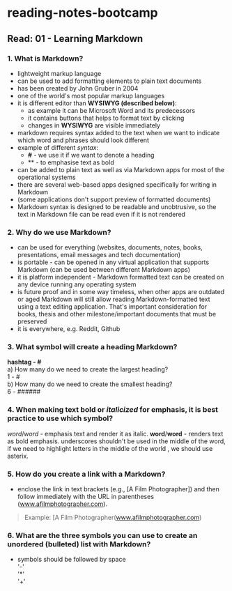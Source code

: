 # reading-notes-bootcamp
## Read: 01 - Learning Markdown
### 1. What is Markdown?
- lightweight markup language <br>
- can be used to add formatting elements to plain text documents
- has been created by John Gruber in 2004
- one of the world's most popular markup languages
- it is different editor than **WYSIWYG (described below)**:
  + as example it can be Microsoft Word and its predecessors
  + it contains buttons that helps to format text by clicking
  + changes in __WYSIWYG__ are visible immediately
- markdown requires syntax added to the text when we want to indicate which word and phrases should look different
- example of different *syntax*:
  + **#** - we use it if we want to denote a heading
  + ** -  to emphasise text as bold
- can be added to plain text as well as via Markdown apps for most of the operational systems 
- there are several web-based apps designed specifically for writing in Markdown 
- (some applications don't support preview of formatted documents)
- Markdown syntax is designed to be readable and unobtrusive, so the text in Markdown file can be read even if it is not rendered
### 2. Why do we use Markdown?
- can be used for everything (websites, documents, notes, books, presentations, email messages and tech documentation)
- is portable - can be opened in any virtual application that supports Markdown (can be used between different Markdown apps)
- it is platform independent - Markdown formatted text can be created on any device running any operating system
- is future proof and in some way timeless, when other apps are outdated or aged Markdown will still allow reading Markdown-formatted text using a text editing application. That's important consideration for books, thesis and other milestone/important documents that must be preserved
- it is everywhere, e.g. Reddit, Github
### 3. What symbol will create a heading Markdown?
**hashtag - #**  
  a) How many do we need to create the largest heading?  
1 - #  
  b) How many do we need to create the smallest heading?  
6 - ######  
### 4. When making text **bold** or *italicized* for emphasis, it is best practice to use which symbol?
*word*/_word_ - emphasis text and render it as italic.
**word**/__word__ - renders text as bold emphasis. 
underscores shouldn't be used in the middle of the word, if we need to highlight letters in the middle of the world , we should use asterix.
### 5. How do you create a link with a Markdown?
- enclose the link in text brackets (e.g., [A Film Photographer]) and then follow immediately with the URL in parentheses (www.afilmphotographer.com). 
> Example:
> [A Film Photographer(www.afilmphotographer.com)
### 6. What are the three symbols you can use to create an unordered (bulleted) list with Markdown?
- symbols should be followed by space  
'-'  
'*'  
'+'  

